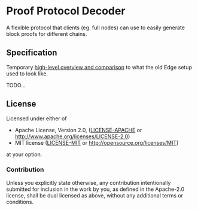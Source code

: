 # Proof Protocol Decoder

A flexible protocol that clients (eg. full nodes) can use to easily generate block proofs for different chains.

## Specification

Temporary [high-level overview and comparison](docs/usage_seq_diagrams.md) to what the old Edge setup used to look like.

TODO...

## License

Licensed under either of

* Apache License, Version 2.0, ([LICENSE-APACHE](LICENSE-APACHE) or http://www.apache.org/licenses/LICENSE-2.0)
* MIT license ([LICENSE-MIT](LICENSE-MIT) or http://opensource.org/licenses/MIT)

at your option.


### Contribution

Unless you explicitly state otherwise, any contribution intentionally submitted for inclusion in the work by you, as defined in the Apache-2.0 license, shall be dual licensed as above, without any additional terms or conditions.
